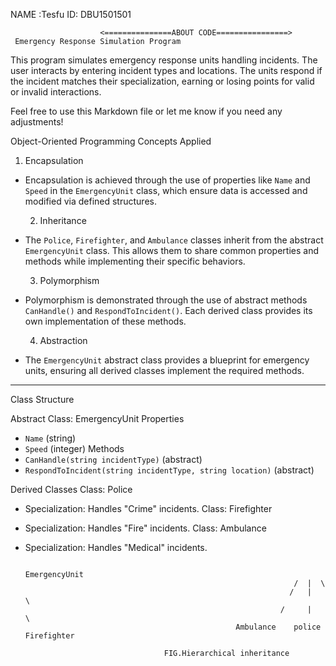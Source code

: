NAME :Tesfu 
ID:   DBU1501501

                        <===============ABOUT CODE================>
     Emergency Response Simulation Program
This program simulates emergency response units handling incidents. The user interacts by entering incident types and locations. The units respond if the incident matches their specialization, earning or losing points for valid or invalid interactions.

Feel free to use this Markdown file or let me know if you need any adjustments!



  Object-Oriented Programming Concepts Applied
   1. Encapsulation 
- Encapsulation is achieved through the use of properties like `Name` and `Speed` in the `EmergencyUnit` class, which ensure data is accessed and modified via defined structures.
  
  2.  Inheritance 
- The `Police`, `Firefighter`, and `Ambulance` classes inherit from the abstract `EmergencyUnit` class. This allows them to share common properties and methods while implementing their specific behaviors.

  3.  Polymorphism 
- Polymorphism is demonstrated through the use of abstract methods `CanHandle()` and `RespondToIncident()`. Each derived class provides its own implementation of these methods.

  4.  Abstraction 
- The `EmergencyUnit` abstract class provides a blueprint for emergency units, ensuring all derived classes implement the required methods.

---

  Class Structure

 Abstract Class: EmergencyUnit 
 Properties 
  - `Name` (string)
  - `Speed` (integer)
 Methods 
  - `CanHandle(string incidentType)` (abstract)
  - `RespondToIncident(string incidentType, string location)` (abstract)

 Derived Classes 
Class: Police 
  - Specialization: Handles "Crime" incidents.
Class: Firefighter 
  - Specialization: Handles "Fire" incidents.
Class: Ambulance 
  - Specialization: Handles "Medical" incidents.


                                                                  EmergencyUnit
                                                                    /  |  \ 
                                                                   /   |    \
                                                                 /     |       \ 
                                                       Ambulance    police      Firefighter

                                       FIG.Hierarchical inheritance
